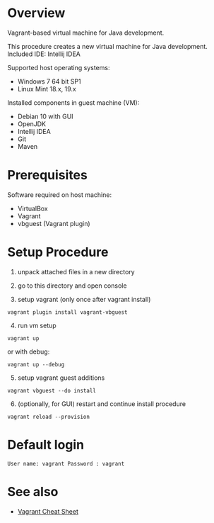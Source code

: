 # Overview
Vagrant-based virtual machine for Java development. 

This procedure creates a new virtual machine for Java development.
Included IDE: Intellij IDEA

Supported host operating systems:
* Windows 7 64 bit SP1
* Linux Mint 18.x, 19.x

Installed components in guest machine (VM):
* Debian 10 with GUI
* OpenJDK
* Intellij IDEA
* Git
* Maven

# Prerequisites

Software required on host machine:
* VirtualBox
* Vagrant
* vbguest (Vagrant plugin)

# Setup Procedure

1) unpack attached files in a new directory

2) go to this directory and open console

3) setup vagrant (only once after vagrant install)

``vagrant plugin install vagrant-vbguest``

4) run vm setup

``vagrant up``

or with debug:

``vagrant up --debug``

5) setup vagrant guest additions

``vagrant vbguest --do install``

6) (optionally, for GUI) restart and continue install procedure

``vagrant reload --provision``
    
# Default login 

``
User name: vagrant
Password : vagrant 
``    

# See also
* [Vagrant Cheat Sheet](https://gist.github.com/wpscholar/a49594e2e2b918f4d0c4)

